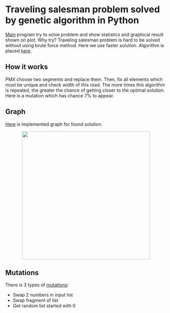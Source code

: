 # Traveling salesman problem solved by genetic algorithm in Python
[Main](https://github.com/HelenaMaslowska/genetic-algorithm/blob/main/genetic%20algorithm/main.py) program try to solve problem and show statistics and graphical result shown on plot. Why try? Traveling salesman problem is hard to be solved without using brute force method. Here we use faster solution.
Algorithm is placed [here](https://github.com/HelenaMaslowska/genetic-algorithm/blob/main/genetic%20algorithm/PMX_algorithm.py). 

## How it works
PMX choose two segments and replace them. Then, fix all elements which must be unique and check width of this road. The more times this algorithm is repeated, the greater the chance of getting closer to the optimal solution. Here is a mutation which has chance 7% to appear. 

## Graph
[Here](https://github.com/HelenaMaslowska/genetic-algorithm/blob/main/genetic%20algorithm/plot.py) is implemented graph for found solution.
<p align="center">
<img src="https://user-images.githubusercontent.com/44245185/220399858-b253945b-842a-443c-b461-745b7c3c2267.png" width=400>
<p>


## Mutations
There is 3 types of [mutations](https://github.com/HelenaMaslowska/genetic-algorithm/blob/main/genetic%20algorithm/mutations.py):
- Swap 2 numbers in input list
- Swap fragment of list
- Get random list started with 0
